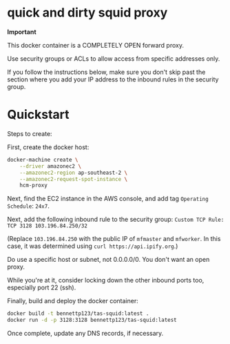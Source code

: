 # quick and dirty squid proxy

**Important**

This docker container is a COMPLETELY OPEN forward proxy.

Use security groups or ACLs to allow access from specific
addresses only.

If you follow the instructions below, make sure you don't
skip past the section where you add your IP address to
the inbound rules in the security group.


# Quickstart

Steps to create:

First, create the docker host:

```bash
docker-machine create \
    --driver amazonec2 \
    --amazonec2-region ap-southeast-2 \
    --amazonec2-request-spot-instance \
    hcm-proxy
```

Next, find the EC2 instance in the AWS console, and add tag
`Operating Schedule`: `24x7`.

Next, add the following inbound rule to the security group:
`Custom TCP Rule: TCP 3128 103.196.84.250/32`

(Replace `103.196.84.250` with the public IP of `mfmaster`
and `mfworker`. In this case, it was determined using
`curl https://api.ipify.org`.)

Do use a specific host or subnet, not 0.0.0.0/0. You don't want
an open proxy.

While you're at it, consider locking down the other inbound
ports too, especially port 22 (ssh).

Finally, build and deploy the docker container:

```bash
docker build -t bennettp123/tas-squid:latest .
docker run -d -p 3128:3128 bennettp123/tas-squid:latest
```

Once complete, update any DNS records, if necessary.
